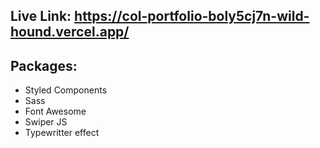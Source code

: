 ## Live Link: https://col-portfolio-boly5cj7n-wild-hound.vercel.app/

## Packages:

<ul>
 <li>Styled Components</li>
 <li>Sass</li>
 <li>Font Awesome</li>
 <li>Swiper JS</li>
 <li>Typewritter effect</li>
</ul>

